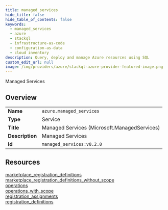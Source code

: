 ```yaml
---
title: managed_services
hide_title: false
hide_table_of_contents: false
keywords:
  - managed_services
  - azure
  - stackql
  - infrastructure-as-code
  - configuration-as-data
  - cloud inventory
description: Query, deploy and manage Azure resources using SQL
custom_edit_url: null
image: /img/providers/azure/stackql-azure-provider-featured-image.png
---
```

Managed Services  
    

## Overview
<table><tbody>
<tr><td><b>Name</b></td><td><code>azure.managed_services</code></td></tr>
<tr><td><b>Type</b></td><td>Service</td></tr>
<tr><td><b>Title</b></td><td>Managed Services (Microsoft.ManagedServices)</td></tr>
<tr><td><b>Description</b></td><td>Managed Services</td></tr>
<tr><td><b>Id</b></td><td><code>managed_services:v0.2.0</code></td></tr>
</tbody></table>

## Resources
<div class="row">
<div class="providerDocColumn">
<a href="/providers/azure/managed_services/marketplace_registration_definitions/">marketplace_registration_definitions</a><br />
<a href="/providers/azure/managed_services/marketplace_registration_definitions_without_scope/">marketplace_registration_definitions_without_scope</a><br />
<a href="/providers/azure/managed_services/operations/">operations</a><br />
</div>
<div class="providerDocColumn">
<a href="/providers/azure/managed_services/operations_with_scope/">operations_with_scope</a><br />
<a href="/providers/azure/managed_services/registration_assignments/">registration_assignments</a><br />
<a href="/providers/azure/managed_services/registration_definitions/">registration_definitions</a><br />
</div>
</div>
